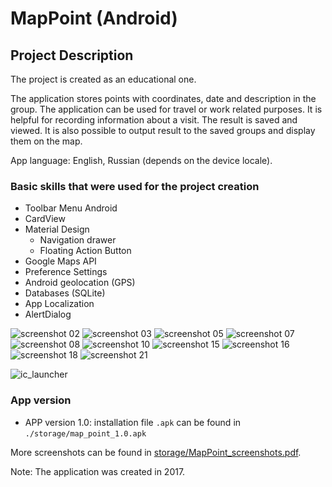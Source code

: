 # MapPoint (Android)
## Project Description
The project is created as an educational one.

The application stores points with coordinates, date and description in the group. The application can be used for travel or work related purposes. It is helpful for recording information about a visit. The result is saved and viewed. It is also possible to output result to the saved groups and display them on the map.

App language: English, Russian (depends on the device locale).

### Basic skills that were used for the project creation
+ Toolbar Menu Android
+ CardView
+ Material Design
  + Navigation drawer
  + Floating Action Button  
+ Google Maps API
+ Preference Settings
+ Android geolocation (GPS)
+ Databases (SQLite)
+ App Localization
+ AlertDialog

![screenshot 02](https://cloud.githubusercontent.com/assets/19373990/25579766/70c523e8-2e83-11e7-9625-e2d4017525cf.png)
![screenshot 03](https://cloud.githubusercontent.com/assets/19373990/25579765/70c52168-2e83-11e7-96a3-5d6b9a8780d7.png)
![screenshot 05](https://cloud.githubusercontent.com/assets/19373990/25579769/70c92bf0-2e83-11e7-8805-c7228e5d2bbf.png)
![screenshot 07](https://cloud.githubusercontent.com/assets/19373990/25579767/70c63dd2-2e83-11e7-9b0a-3afc8d8c0043.png)
![screenshot 08](https://cloud.githubusercontent.com/assets/19373990/25579768/70c89230-2e83-11e7-8c90-af5a6ea945c5.png)
![screenshot 10](https://cloud.githubusercontent.com/assets/19373990/25579770/70caf598-2e83-11e7-9286-ac571b63adcb.png)
![screenshot 15](https://cloud.githubusercontent.com/assets/19373990/25579774/70f21f10-2e83-11e7-8110-7e01244504ed.png)
![screenshot 16](https://cloud.githubusercontent.com/assets/19373990/25579771/70ee8ca6-2e83-11e7-8378-ae269dec358a.png)
![screenshot 18](https://cloud.githubusercontent.com/assets/19373990/25579772/70eef8a8-2e83-11e7-98e1-ef96defd51d6.png)
![screenshot 21](https://cloud.githubusercontent.com/assets/19373990/25579773/70ef2a12-2e83-11e7-92a6-65862d2fa2c5.png)

![ic_launcher](https://cloud.githubusercontent.com/assets/19373990/25580295/8573fff8-2e88-11e7-99a4-689fb1f41d85.png)

### App version
+ APP version 1.0: installation file `.apk` can be found in `./storage/map_point_1.0.apk`

More screenshots can be found in [storage/MapPoint_screenshots.pdf](storage/MapPoint_screenshots.pdf).

Note: The application was created in 2017.
